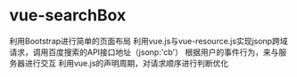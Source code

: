# vue-searchBox
利用Bootstrap进行简单的页面布局
利用vue.js与vue-resource.js实现jsonp跨域请求，调用百度搜索的API接口地址（jsonp:'cb'）
根据用户的事件行为，来与服务器进行交互
利用vue.js的声明周期，对请求顺序进行判断优化
